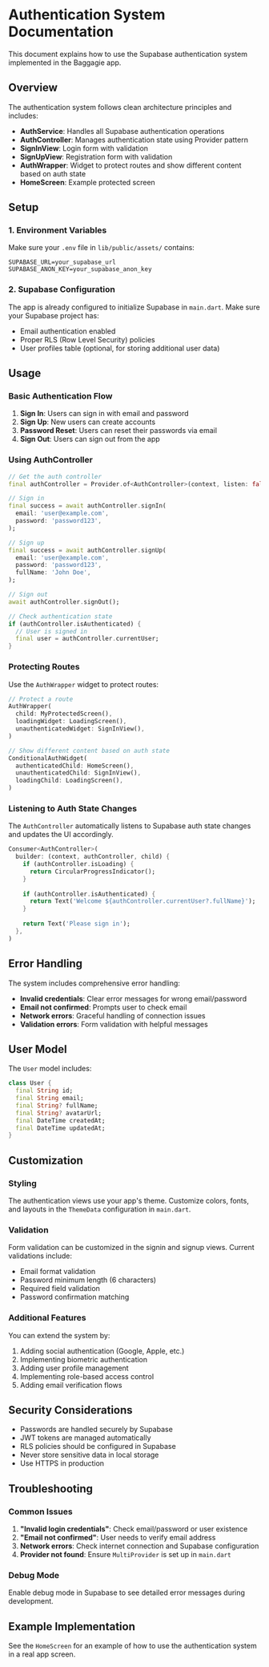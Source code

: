 # Authentication System Documentation

This document explains how to use the Supabase authentication system implemented in the Baggagie app.

## Overview

The authentication system follows clean architecture principles and includes:

- **AuthService**: Handles all Supabase authentication operations
- **AuthController**: Manages authentication state using Provider pattern
- **SignInView**: Login form with validation
- **SignUpView**: Registration form with validation
- **AuthWrapper**: Widget to protect routes and show different content based on auth state
- **HomeScreen**: Example protected screen

## Setup

### 1. Environment Variables

Make sure your `.env` file in `lib/public/assets/` contains:

```env
SUPABASE_URL=your_supabase_url
SUPABASE_ANON_KEY=your_supabase_anon_key
```

### 2. Supabase Configuration

The app is already configured to initialize Supabase in `main.dart`. Make sure your Supabase project has:

- Email authentication enabled
- Proper RLS (Row Level Security) policies
- User profiles table (optional, for storing additional user data)

## Usage

### Basic Authentication Flow

1. **Sign In**: Users can sign in with email and password
2. **Sign Up**: New users can create accounts
3. **Password Reset**: Users can reset their passwords via email
4. **Sign Out**: Users can sign out from the app

### Using AuthController

```dart
// Get the auth controller
final authController = Provider.of<AuthController>(context, listen: false);

// Sign in
final success = await authController.signIn(
  email: 'user@example.com',
  password: 'password123',
);

// Sign up
final success = await authController.signUp(
  email: 'user@example.com',
  password: 'password123',
  fullName: 'John Doe',
);

// Sign out
await authController.signOut();

// Check authentication state
if (authController.isAuthenticated) {
  // User is signed in
  final user = authController.currentUser;
}
```

### Protecting Routes

Use the `AuthWrapper` widget to protect routes:

```dart
// Protect a route
AuthWrapper(
  child: MyProtectedScreen(),
  loadingWidget: LoadingScreen(),
  unauthenticatedWidget: SignInView(),
)

// Show different content based on auth state
ConditionalAuthWidget(
  authenticatedChild: HomeScreen(),
  unauthenticatedChild: SignInView(),
  loadingChild: LoadingScreen(),
)
```

### Listening to Auth State Changes

The `AuthController` automatically listens to Supabase auth state changes and updates the UI accordingly.

```dart
Consumer<AuthController>(
  builder: (context, authController, child) {
    if (authController.isLoading) {
      return CircularProgressIndicator();
    }
    
    if (authController.isAuthenticated) {
      return Text('Welcome ${authController.currentUser?.fullName}');
    }
    
    return Text('Please sign in');
  },
)
```

## Error Handling

The system includes comprehensive error handling:

- **Invalid credentials**: Clear error messages for wrong email/password
- **Email not confirmed**: Prompts user to check email
- **Network errors**: Graceful handling of connection issues
- **Validation errors**: Form validation with helpful messages

## User Model

The `User` model includes:

```dart
class User {
  final String id;
  final String email;
  final String? fullName;
  final String? avatarUrl;
  final DateTime createdAt;
  final DateTime updatedAt;
}
```

## Customization

### Styling

The authentication views use your app's theme. Customize colors, fonts, and layouts in the `ThemeData` configuration in `main.dart`.

### Validation

Form validation can be customized in the signin and signup views. Current validations include:

- Email format validation
- Password minimum length (6 characters)
- Required field validation
- Password confirmation matching

### Additional Features

You can extend the system by:

1. Adding social authentication (Google, Apple, etc.)
2. Implementing biometric authentication
3. Adding user profile management
4. Implementing role-based access control
5. Adding email verification flows

## Security Considerations

- Passwords are handled securely by Supabase
- JWT tokens are managed automatically
- RLS policies should be configured in Supabase
- Never store sensitive data in local storage
- Use HTTPS in production

## Troubleshooting

### Common Issues

1. **"Invalid login credentials"**: Check email/password or user existence
2. **"Email not confirmed"**: User needs to verify email address
3. **Network errors**: Check internet connection and Supabase configuration
4. **Provider not found**: Ensure `MultiProvider` is set up in `main.dart`

### Debug Mode

Enable debug mode in Supabase to see detailed error messages during development.

## Example Implementation

See the `HomeScreen` for an example of how to use the authentication system in a real app screen.
